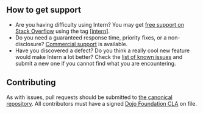 ## How to get support

* Are you having difficulty using Intern? You may get [free support on Stack Overflow](http://stackoverflow.com/questions/tagged/intern?sort=frequent) using the tag \[[intern](http://stackoverflow.com/questions/ask?tags=intern)].
* Do you need a guaranteed response time, priority fixes, or a non-disclosure? [Commercial support](http://www.sitepen.com/support/index.html) is available.
* Have you discovered a defect? Do you think a really cool new feature would make Intern a lot better? Check the [list of known issues](https://github.com/theintern/intern/issues) and submit a new one if you cannot find what you are encountering.

## Contributing

As with issues, pull requests should be submitted to [the canonical repository](https://github.com/theintern/intern). All contributors must have a signed [Dojo Foundation CLA](http://dojofoundation.org/about/claForm) on file.